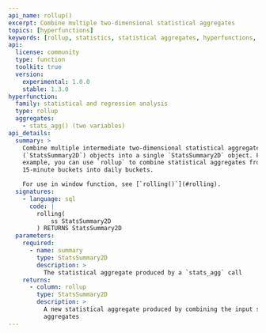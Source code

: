 ```yaml
---
api_name: rollup()
excerpt: Combine multiple two-dimensional statistical aggregates
topics: [hyperfunctions]
keywords: [rollup, statistics, statistical aggregates, hyperfunctions, toolkit]
api:
  license: community
  type: function
  toolkit: true
  version:
    experimental: 1.0.0
    stable: 1.3.0
hyperfunction:
  family: statistical and regression analysis
  type: rollup
  aggregates:
    - stats_agg() (two variables)
api_details:
  summary: >
    Combine multiple intermediate two-dimensional statistical aggregate
    (`StatsSummary2D`) objects into a single `StatsSummary2D` object. For
    example, you can use `rollup` to combine statistical aggregates from
    15-minute buckets into daily buckets.

    For use in window function, see [`rolling()`](#rolling).
  signatures:
    - language: sql
      code: |
        rolling(
            ss StatsSummary2D
        ) RETURNS StatsSummary2D
  parameters:
    required:
      - name: summary
        type: StatsSummary2D
        description: >
          The statistical aggregate produced by a `stats_agg` call
    returns:
      - column: rollup
        type: StatsSummary2D
        description: >
          A new statistical aggregate produced by combining the input statistical
          aggregates
---
```


